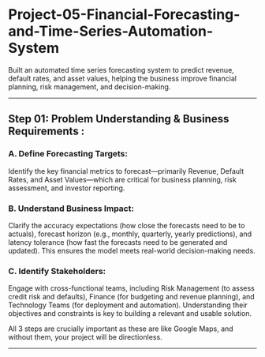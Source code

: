 # Project-05-Financial-Forecasting-and-Time-Series-Automation-System
Built an automated time series forecasting system to predict revenue, default rates, and asset values, helping the business improve financial planning, risk management, and decision-making.

---

## Step 01: Problem Understanding & Business Requirements :

### A. Define Forecasting Targets:
Identify the key financial metrics to forecast—primarily Revenue, Default Rates, and Asset Values—which are critical for business planning, risk assessment, and investor reporting.

### B. Understand Business Impact:
Clarify the accuracy expectations (how close the forecasts need to be to actuals), forecast horizon (e.g., monthly, quarterly, yearly predictions), and latency tolerance (how fast the forecasts need to be generated and updated). This ensures the model meets real-world decision-making needs.

### C. Identify Stakeholders:
Engage with cross-functional teams, including Risk Management (to assess credit risk and defaults), Finance (for budgeting and revenue planning), and Technology Teams (for deployment and automation). Understanding their objectives and constraints is key to building a relevant and usable solution.

All 3 steps are crucially important as these are like Google Maps, and without them, your project will be directionless. 

---

